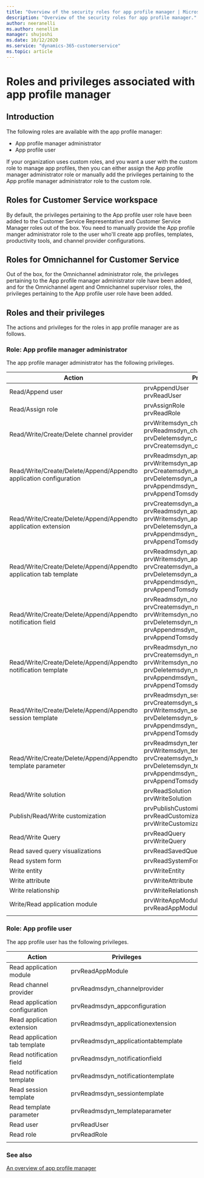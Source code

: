 ```yaml
---
title: "Overview of the security roles for app profile manager | MicrosoftDocs"
description: "Overview of the security roles for app profile manager."
author: neeranelli
ms.author: nenellim
manager: shujoshi
ms.date: 10/12/2020
ms.service: "dynamics-365-customerservice"
ms.topic: article
---
```


# Roles and privileges associated with app profile manager

## Introduction

The following roles are available with the app profile manager:

- App profile manager administrator
- App profile user

If your organization uses custom roles, and you want a user with the custom role to manage app profiles, then you can either assign the App profile manager administrator role or manually add the privileges pertaining to the App profile manager administrator role to the custom role.

## Roles for Customer Service workspace

By default, the privileges pertaining to the App profile user role have been added to the Customer Service Representative and Customer Service Manager roles out of the box. You need to manually provide the App profile manger administrator role to the user who'll create app profiles, templates, productivity tools, and channel provider configurations.

## Roles for Omnichannel for Customer Service

Out of the box, for the Omnichannel administrator role, the privileges pertaining to the App profile manager administrator role have been added, and for the Omnichannel agent and Omnichannel supervisor roles, the privileges pertaining to the App profile user role have been added.

## Roles and their privileges

The actions and privileges for the roles in app profile manager are as follows.

### Role: App profile manager administrator

The app profile manager administrator has the following privileges.

| Action | Privileges|   |  |
|----|--------|---------|------|
|Read/Append user|prvAppendUser <br>prvReadUser |||
|Read/Assign role|prvAssignRole <br> prvReadRole |||
|Read/Write/Create/Delete channel provider|prvWritemsdyn_channelprovider<br>prvReadmsdyn_channelprovider<br>prvDeletemsdyn_channelprovider<br> prvCreatemsdyn_channelprovider |||
|Read/Write/Create/Delete/Append/Appendto application configuration|prvReadmsdyn_appconfiguration <br> prvWritemsdyn_appconfiguration<br> prvCreatemsdyn_appconfiguration <br>prvDeletemsdyn_appconfiguration <br> prvAppendmsdyn_appconfiguration<br> prvAppendTomsdyn_appconfiguration |||
|Read/Write/Create/Delete/Append/Appendto application extension| prvCreatemsdyn_applicationextension <br> prvReadmsdyn_applicationextension <br>prvWritemsdyn_applicationextension <br> prvDeletemsdyn_applicationextension <br>prvAppendmsdyn_applicationextension<br> prvAppendTomsdyn_applicationextension |||
|Read/Write/Create/Delete/Append/Appendto application tab template| prvReadmsdyn_applicationtabtemplate  <br> prvWritemsdyn_applicationtabtemplate <br> prvCreatemsdyn_applicationtabtemplate <br>prvDeletemsdyn_applicationtabtemplate<br> prvAppendmsdyn_applicationtabtemplate<br> prvAppendTomsdyn_applicationtabtemplate |||
|Read/Write/Create/Delete/Append/Appendto notification field| prvReadmsdyn_notificationfield <br> prvCreatemsdyn_notificationfield <br> prvWritemsdyn_notificationfield <br> prvDeletemsdyn_notificationfield <br> prvAppendmsdyn_notificationfield <br> prvAppendTomsdyn_notificationfield |||
|Read/Write/Create/Delete/Append/Appendto notification template| prvReadmsdyn_notificationtemplate <br> prvCreatemsdyn_notificationtemplate <br> prvWritemsdyn_notificationtemplate <br> prvDeletemsdyn_notificationtemplate <br> prvAppendmsdyn_notificationtemplate<br>prvAppendTomsdyn_notificationtemplate |||
|Read/Write/Create/Delete/Append/Appendto session template| prvReadmsdyn_sessiontemplate<br> prvCreatemsdyn_sessiontemplate<br>prvWritemsdyn_sessiontemplate <br> prvDeletemsdyn_sessiontemplate <br> prvAppendmsdyn_sessiontemplate <br> prvAppendTomsdyn_sessiontemplate|||
|Read/Write/Create/Delete/Append/Appendto template parameter| prvReadmsdyn_templateparameter<br> prvWritemsdyn_templateparameter<br> prvCreatemsdyn_templateparameter <br> prvDeletemsdyn_templateparameter <br>prvAppendmsdyn_templateparameter <br> prvAppendTomsdyn_templateparameter |||
| Read/Write solution |  prvReadSolution<br>prvWriteSolution |  ||
| Publish/Read/Write customization| prvPublishCustomization<br>prvReadCustomization<br>prvWriteCustomization  |||
|Read/Write Query| prvReadQuery<br>prvWriteQuery |||
|Read saved query visualizations| prvReadSavedQueryVisualizations |||
|Read system form|prvReadSystemForm|||
|Write entity|prvWriteEntity|||
|Write attribute|prvWriteAttribute|||
|Write relationship|prvWriteRelationship|||
|Write/Read application module|prvWriteAppModule<br>prvReadAppModule  |||
|| |||

### Role: App profile user

The app profile user has the following privileges.

|Action|Privileges|||
|-------|-----|----|---|
|Read application module|prvReadAppModule |||
|Read channel provider| prvReadmsdyn_channelprovider  |||
|Read application configuration|prvReadmsdyn_appconfiguration |||
|Read application extension| prvReadmsdyn_applicationextension |||
|Read application tab template|prvReadmsdyn_applicationtabtemplate  |||
|Read notification field| prvReadmsdyn_notificationfield |||
|Read notification template| prvReadmsdyn_notificationtemplate |||
|Read session template|prvReadmsdyn_sessiontemplate|||
|Read template parameter|prvReadmsdyn_templateparameter  |||
|Read user|prvReadUser |||
|Read role|prvReadRole |||
|| |||

### See also

[An overview of app profile manager](overview.md)
